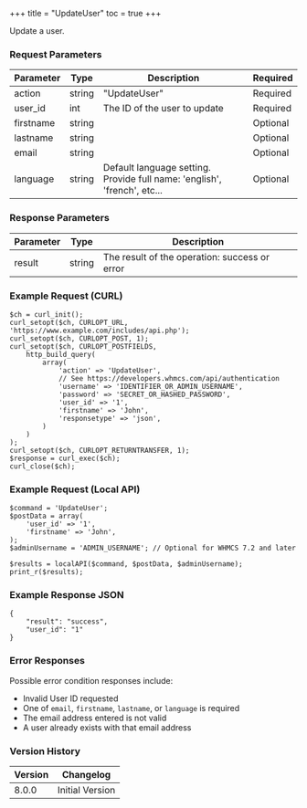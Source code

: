 +++
title = "UpdateUser"
toc = true
+++

Update a user.

### Request Parameters

| Parameter | Type | Description | Required |
| --------- | ---- | ----------- | -------- |
| action | string | "UpdateUser" | Required |
| user_id | int | The ID of the user to update | Required |
| firstname | string |  | Optional |
| lastname | string |  | Optional |
| email | string |  | Optional |
| language | string | Default language setting. Provide full name: 'english', 'french', etc... | Optional |

### Response Parameters

| Parameter | Type | Description |
| --------- | ---- | ----------- |
| result | string | The result of the operation: success or error |


### Example Request (CURL)

```
$ch = curl_init();
curl_setopt($ch, CURLOPT_URL, 'https://www.example.com/includes/api.php');
curl_setopt($ch, CURLOPT_POST, 1);
curl_setopt($ch, CURLOPT_POSTFIELDS,
    http_build_query(
        array(
            'action' => 'UpdateUser',
            // See https://developers.whmcs.com/api/authentication
            'username' => 'IDENTIFIER_OR_ADMIN_USERNAME',
            'password' => 'SECRET_OR_HASHED_PASSWORD',
            'user_id' => '1',
            'firstname' => 'John',
            'responsetype' => 'json',
        )
    )
);
curl_setopt($ch, CURLOPT_RETURNTRANSFER, 1);
$response = curl_exec($ch);
curl_close($ch);
```


### Example Request (Local API)

```
$command = 'UpdateUser';
$postData = array(
    'user_id' => '1',
    'firstname' => 'John',
);
$adminUsername = 'ADMIN_USERNAME'; // Optional for WHMCS 7.2 and later

$results = localAPI($command, $postData, $adminUsername);
print_r($results);
```


### Example Response JSON

```
{
    "result": "success",
    "user_id": "1"
}
```


### Error Responses

Possible error condition responses include:

* Invalid User ID requested
* One of `email`, `firstname`, `lastname`, or `language` is required
* The email address entered is not valid
* A user already exists with that email address


### Version History

| Version | Changelog |
| ------- | --------- |
| 8.0.0 | Initial Version |
